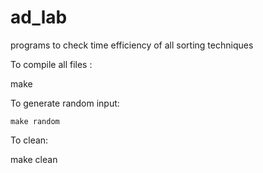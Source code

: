 # ad_lab
programs to check time efficiency of all sorting techniques

To compile all files :
  
  
  make 
  
To generate random input:
    
    make random
To clean:
  
  make clean
